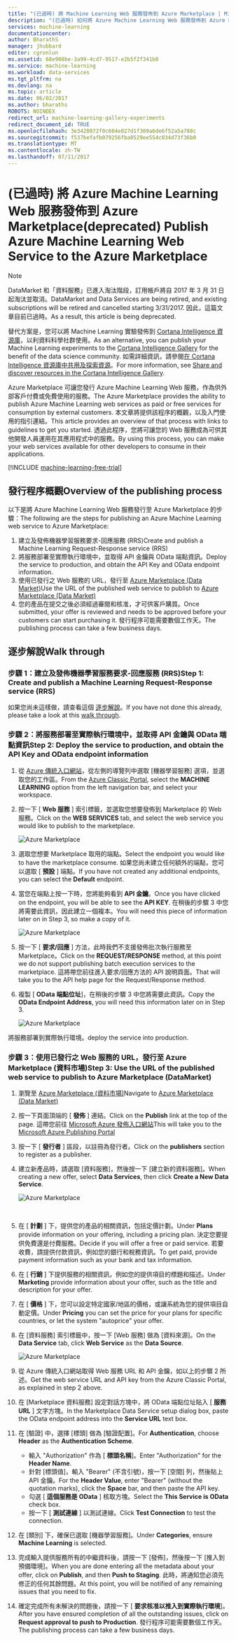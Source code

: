 ```yaml
---
title: "(已過時) 將 Machine Learning Web 服務發佈到 Azure Marketplace | Microsoft Docs"
description: "(已過時) 如何將 Azure Machine Learning Web 服務發佈到 Azure Marketplace"
services: machine-learning
documentationcenter: 
author: BharathS
manager: jhubbard
editor: cgronlun
ms.assetid: 68e908be-3a99-4cd7-9517-e2b5f2f341b8
ms.service: machine-learning
ms.workload: data-services
ms.tgt_pltfrm: na
ms.devlang: na
ms.topic: article
ms.date: 06/02/2017
ms.author: bharaths
ROBOTS: NOINDEX
redirect_url: machine-learning-gallery-experiments
redirect_document_id: TRUE
ms.openlocfilehash: 3e3420872f0c604e027d1f309a6de6f52a5a788c
ms.sourcegitcommit: f537befafb079256fba0529ee554c034d73f36b0
ms.translationtype: MT
ms.contentlocale: zh-TW
ms.lasthandoff: 07/11/2017
---
```

# <a name="deprecated-publish-azure-machine-learning-web-service-to-the-azure-marketplace"></a><span data-ttu-id="be21b-103">(已過時) 將 Azure Machine Learning Web 服務發佈到 Azure Marketplace</span><span class="sxs-lookup"><span data-stu-id="be21b-103">(deprecated) Publish Azure Machine Learning Web Service to the Azure Marketplace</span></span>

> [!NOTE]
> <span data-ttu-id="be21b-104">DataMarket 和「資料服務」已進入淘汰階段，訂用帳戶將自 2017 年 3 月 31 日起淘汰並取消。</span><span class="sxs-lookup"><span data-stu-id="be21b-104">DataMarket and Data Services are being retired, and existing subscriptions will be retired and cancelled starting 3/31/2017.</span></span> <span data-ttu-id="be21b-105">因此，這篇文章目前已過時。</span><span class="sxs-lookup"><span data-stu-id="be21b-105">As a result, this article is being deprecated.</span></span> 
> 
> <span data-ttu-id="be21b-106">替代方案是，您可以將 Machine Learning 實驗發佈到 [Cortana Intelligence 資源庫](https://gallery.cortanaintelligence.com/)，以利資料科學社群使用。</span><span class="sxs-lookup"><span data-stu-id="be21b-106">As an alternative, you can publish your Machine Learning experiments to the [Cortana Intelligence Gallery](https://gallery.cortanaintelligence.com/) for the benefit of the data science community.</span></span> <span data-ttu-id="be21b-107">如需詳細資訊，請參閱[在 Cortana Intelligence 資源庫中共用及探索資源](https://docs.microsoft.com/en-us/azure/machine-learning/machine-learning-gallery-how-to-use-contribute-publish)。</span><span class="sxs-lookup"><span data-stu-id="be21b-107">For more information, see [Share and discover resources in the Cortana Intelligence Gallery](https://docs.microsoft.com/en-us/azure/machine-learning/machine-learning-gallery-how-to-use-contribute-publish).</span></span>

<span data-ttu-id="be21b-108">Azure Marketplace 可讓您發行 Azure Machine Learning Web 服務，作為供外部客戶付費或免費使用的服務。</span><span class="sxs-lookup"><span data-stu-id="be21b-108">The Azure Marketplace provides the ability to publish Azure Machine Learning web services as paid or free services for consumption by external customers.</span></span> <span data-ttu-id="be21b-109">本文章將提供該程序的概觀，以及入門使用的指引連結。</span><span class="sxs-lookup"><span data-stu-id="be21b-109">This article provides an overview of that process with links to guidelines to get you started.</span></span> <span data-ttu-id="be21b-110">透過此程序，您將可讓您的 Web 服務成為可供其他開發人員運用在其應用程式中的服務。</span><span class="sxs-lookup"><span data-stu-id="be21b-110">By using this process, you can make your web services available for other developers to consume in their applications.</span></span>

[!INCLUDE [machine-learning-free-trial](../../includes/machine-learning-free-trial.md)]

## <a name="overview-of-the-publishing-process"></a><span data-ttu-id="be21b-111">發行程序概觀</span><span class="sxs-lookup"><span data-stu-id="be21b-111">Overview of the publishing process</span></span>
<span data-ttu-id="be21b-112">以下是將 Azure Machine Learning Web 服務發行至 Azure Marketplace 的步驟：</span><span class="sxs-lookup"><span data-stu-id="be21b-112">The following are the steps for publishing an Azure Machine Learning web service to Azure Marketplace:</span></span>

1. <span data-ttu-id="be21b-113">建立及發佈機器學習服務要求-回應服務 (RRS)</span><span class="sxs-lookup"><span data-stu-id="be21b-113">Create and publish a Machine Learning Request-Response service (RRS)</span></span>
2. <span data-ttu-id="be21b-114">將服務部署至實際執行環境中，並取得 API 金鑰與 OData 端點資訊。</span><span class="sxs-lookup"><span data-stu-id="be21b-114">Deploy the service to production, and obtain the API Key and OData endpoint information.</span></span>
3. <span data-ttu-id="be21b-115">使用已發行之 Web 服務的 URL，發行至 [Azure Marketplace (Data Market)](https://publish.windowsazure.com/workspace/)</span><span class="sxs-lookup"><span data-stu-id="be21b-115">Use the URL of the published web service to publish to [Azure Marketplace (Data Market)](https://publish.windowsazure.com/workspace/)</span></span> 
4. <span data-ttu-id="be21b-116">您的產品在提交之後必須經過審閱和核准，才可供客戶購買。</span><span class="sxs-lookup"><span data-stu-id="be21b-116">Once submitted, your offer is reviewed and needs to be approved before your customers can start purchasing it.</span></span> <span data-ttu-id="be21b-117">發行程序可能需要數個工作天。</span><span class="sxs-lookup"><span data-stu-id="be21b-117">The publishing process can take a few business days.</span></span> 

## <a name="walk-through"></a><span data-ttu-id="be21b-118">逐步解說</span><span class="sxs-lookup"><span data-stu-id="be21b-118">Walk through</span></span>
### <a name="step-1-create-and-publish-a-machine-learning-request-response-service-rrs"></a><span data-ttu-id="be21b-119">步驟 1：建立及發佈機器學習服務要求-回應服務 (RRS)</span><span class="sxs-lookup"><span data-stu-id="be21b-119">Step 1: Create and publish a Machine Learning Request-Response service (RRS)</span></span>
 <span data-ttu-id="be21b-120">如果您尚未這樣做，請查看這個 [逐步解說](machine-learning-walkthrough-5-publish-web-service.md)。</span><span class="sxs-lookup"><span data-stu-id="be21b-120">If you have not done this already, please take a look at this [walk through](machine-learning-walkthrough-5-publish-web-service.md).</span></span>

### <a name="step-2-deploy-the-service-to-production-and-obtain-the-api-key-and-odata-endpoint-information"></a><span data-ttu-id="be21b-121">步驟 2：將服務部署至實際執行環境中，並取得 API 金鑰與 OData 端點資訊</span><span class="sxs-lookup"><span data-stu-id="be21b-121">Step 2: Deploy the service to production, and obtain the API Key and OData endpoint information</span></span>
1. <span data-ttu-id="be21b-122">從 [Azure 傳統入口網站](http://manage.windowsazure.com)，從左側的導覽列中選取 [機器學習服務] 選項，並選取您的工作區。</span><span class="sxs-lookup"><span data-stu-id="be21b-122">From the [Azure Classic Portal](http://manage.windowsazure.com), select the **MACHINE LEARNING** option from the left navigation bar, and select your workspace.</span></span> 
2. <span data-ttu-id="be21b-123">按一下 [ **Web 服務** ] 索引標籤，並選取您想要發佈到 Marketplace 的 Web 服務。</span><span class="sxs-lookup"><span data-stu-id="be21b-123">Click on the **WEB SERVICES** tab, and select the web service you would like to publish to the marketplace.</span></span>
   
    ![Azure Marketplace][workspace]
3. <span data-ttu-id="be21b-125">選取您想要 Marketplace 取用的端點。</span><span class="sxs-lookup"><span data-stu-id="be21b-125">Select the endpoint you would like to have the marketplace consume.</span></span> <span data-ttu-id="be21b-126">如果您尚未建立任何額外的端點，您可以選取 [ **預設** ] 端點。</span><span class="sxs-lookup"><span data-stu-id="be21b-126">If you have not created any additional endpoints, you can select the **Default** endpoint.</span></span>
4. <span data-ttu-id="be21b-127">當您在端點上按一下時，您將能夠看到 **API 金鑰**。</span><span class="sxs-lookup"><span data-stu-id="be21b-127">Once you have clicked on the endpoint, you will be able to see the **API KEY**.</span></span> <span data-ttu-id="be21b-128">在稍後的步驟 3 中您將需要此資訊，因此建立一個複本。</span><span class="sxs-lookup"><span data-stu-id="be21b-128">You will need this piece of information later on in Step 3, so make a copy of it.</span></span>
   
    ![Azure Marketplace][apikey]
5. <span data-ttu-id="be21b-130">按一下 [ **要求/回應** ] 方法，此時我們不支援發佈批次執行服務至 Marketplace。</span><span class="sxs-lookup"><span data-stu-id="be21b-130">Click on the **REQUEST/RESPONSE** method, at this point we do not support publishing batch execution services to the marketplace.</span></span> <span data-ttu-id="be21b-131">這將帶您前往進入要求/回應方法的 API 說明頁面。</span><span class="sxs-lookup"><span data-stu-id="be21b-131">That will take you to the API help page for the Request/Response method.</span></span>
6. <span data-ttu-id="be21b-132">複製 [ **OData 端點位址**]，在稍後的步驟 3 中您將需要此資訊。</span><span class="sxs-lookup"><span data-stu-id="be21b-132">Copy the **OData Endpoint Address**, you will need this information later on in Step 3.</span></span>
   
    ![Azure Marketplace][odata]

<span data-ttu-id="be21b-134">將服務部署到實際執行環境。</span><span class="sxs-lookup"><span data-stu-id="be21b-134">deploy the service into production.</span></span>

### <a name="step-3-use-the-url-of-the-published-web-service-to-publish-to-azure-marketplace-datamarket"></a><span data-ttu-id="be21b-135">步驟 3：使用已發行之 Web 服務的 URL，發行至 Azure Marketplace (資料市場)</span><span class="sxs-lookup"><span data-stu-id="be21b-135">Step 3: Use the URL of the published web service to publish to Azure Marketplace (DataMarket)</span></span>
1. <span data-ttu-id="be21b-136">瀏覽至 [Azure Marketplace (資料市場)](http://datamarket.azure.com/home)</span><span class="sxs-lookup"><span data-stu-id="be21b-136">Navigate to [Azure Marketplace (Data Market)](http://datamarket.azure.com/home)</span></span> 
2. <span data-ttu-id="be21b-137">按一下頁面頂端的 [ **發佈** ] 連結。</span><span class="sxs-lookup"><span data-stu-id="be21b-137">Click on the **Publish** link at the top of the page.</span></span> <span data-ttu-id="be21b-138">這帶您前往 [Microsoft Azure 發佈入口網站](https://publish.windowsazure.com)</span><span class="sxs-lookup"><span data-stu-id="be21b-138">This will take you to the [Microsoft Azure Publishing Portal](https://publish.windowsazure.com)</span></span>
3. <span data-ttu-id="be21b-139">按一下 [ **發行者** ] 區段，以註冊為發行者。</span><span class="sxs-lookup"><span data-stu-id="be21b-139">Click on the **publishers** section to register as a publisher.</span></span>
4. <span data-ttu-id="be21b-140">建立新產品時，請選取 [資料服務]，然後按一下 [建立新的資料服務]。</span><span class="sxs-lookup"><span data-stu-id="be21b-140">When creating a new offer, select **Data Services**, then click **Create a New Data Service**.</span></span> 
   
   ![Azure Marketplace][image1]
   
   <br />
5. <span data-ttu-id="be21b-142">在 [ **計劃** ] 下，提供您的產品的相關資訊，包括定價計劃。</span><span class="sxs-lookup"><span data-stu-id="be21b-142">Under **Plans** provide information on your offering, including a pricing plan.</span></span> <span data-ttu-id="be21b-143">決定您要提供免費還是付費服務。</span><span class="sxs-lookup"><span data-stu-id="be21b-143">Decide if you will offer a free or paid service.</span></span> <span data-ttu-id="be21b-144">若要收費，請提供付款資訊，例如您的銀行和稅務資訊。</span><span class="sxs-lookup"><span data-stu-id="be21b-144">To get paid, provide payment information such as your bank and tax information.</span></span>
6. <span data-ttu-id="be21b-145">在 [ **行銷** ] 下提供服務的相關資訊，例如您的提供項目的標題和描述。</span><span class="sxs-lookup"><span data-stu-id="be21b-145">Under **Marketing** provide information about your offer, such as the title and description for your offer.</span></span>
7. <span data-ttu-id="be21b-146">在 [ **價格** ] 下，您可以設定特定國家/地區的價格，或讓系統為您的提供項目自動定價。</span><span class="sxs-lookup"><span data-stu-id="be21b-146">Under **Pricing** you can set the price for your plans for specific countries, or let the system "autoprice" your offer.</span></span>
8. <span data-ttu-id="be21b-147">在 [資料服務] 索引標籤中，按一下 [Web 服務] 做為 [資料來源]。</span><span class="sxs-lookup"><span data-stu-id="be21b-147">On the **Data Service** tab, click **Web Service** as the **Data Source**.</span></span>
   
    ![Azure Marketplace][image2]
9. <span data-ttu-id="be21b-149">從 Azure 傳統入口網站取得 Web 服務 URL 和 API 金鑰，如以上的步驟 2 所述。</span><span class="sxs-lookup"><span data-stu-id="be21b-149">Get the web service URL and API key from the Azure Classic Portal, as explained in step 2 above.</span></span>
10. <span data-ttu-id="be21b-150">在 [Marketplace 資料服務] 設定對話方塊中，將 OData 端點位址貼入 [ **服務 URL** ] 文字方塊。</span><span class="sxs-lookup"><span data-stu-id="be21b-150">In the Marketplace Data Service setup dialog box, paste the OData endpoint address into the **Service URL** text box.</span></span>
11. <span data-ttu-id="be21b-151">在 [驗證] 中，選擇 [標頭] 做為 [驗證配置]。</span><span class="sxs-lookup"><span data-stu-id="be21b-151">For **Authentication**, choose **Header** as the **Authentication Scheme**.</span></span>
    
    * <span data-ttu-id="be21b-152">輸入 "Authorization" 作為 [ **標頭名稱**]。</span><span class="sxs-lookup"><span data-stu-id="be21b-152">Enter "Authorization" for the **Header Name**.</span></span>
    * <span data-ttu-id="be21b-153">針對 [標頭值]，輸入 "Bearer" (不含引號)，按一下 [空間] 列，然後貼上 API 金鑰。</span><span class="sxs-lookup"><span data-stu-id="be21b-153">For the **Header Value**, enter "Bearer" (without the quotation marks), click the **Space** bar, and then paste the API key.</span></span>
    * <span data-ttu-id="be21b-154">勾選 [ **這個服務是 OData** ] 核取方塊。</span><span class="sxs-lookup"><span data-stu-id="be21b-154">Select the **This Service is OData** check box.</span></span>
    * <span data-ttu-id="be21b-155">按一下 [ **測試連線** ] 以測試連線。</span><span class="sxs-lookup"><span data-stu-id="be21b-155">Click **Test Connection** to test the connection.</span></span>
12. <span data-ttu-id="be21b-156">在 [類別] 下，確保已選取 [機器學習服務]。</span><span class="sxs-lookup"><span data-stu-id="be21b-156">Under **Categories**, ensure **Machine Learning** is selected.</span></span>
13. <span data-ttu-id="be21b-157">完成輸入提供服務所有的中繼資料後，請按一下 [發佈]，然後按一下 [推入到預備環境]。</span><span class="sxs-lookup"><span data-stu-id="be21b-157">When you are done entering all the metadata about your offer, click on **Publish**, and then **Push to Staging**.</span></span> <span data-ttu-id="be21b-158">此時，將通知您必須先修正的任何其餘問題。</span><span class="sxs-lookup"><span data-stu-id="be21b-158">At this point, you will be notified of any remaining issues that you need to fix.</span></span>
14. <span data-ttu-id="be21b-159">確定完成所有未解決的問題後，請按一下 [ **要求核准以推入到實際執行環境**]。</span><span class="sxs-lookup"><span data-stu-id="be21b-159">After you have ensured completion of all the outstanding issues, click on **Request approval to push to Production**.</span></span> <span data-ttu-id="be21b-160">發行程序可能需要數個工作天。</span><span class="sxs-lookup"><span data-stu-id="be21b-160">The publishing process can take a few business days.</span></span> 

[image1]:./media/machine-learning-publish-web-service-to-azure-marketplace/image1.png
[image2]:./media/machine-learning-publish-web-service-to-azure-marketplace/image2.png
[workspace]:./media/machine-learning-publish-web-service-to-azure-marketplace/selectworkspace.png
[apikey]:./media/machine-learning-publish-web-service-to-azure-marketplace/apikey.png
[odata]:./media/machine-learning-publish-web-service-to-azure-marketplace/odata.png


